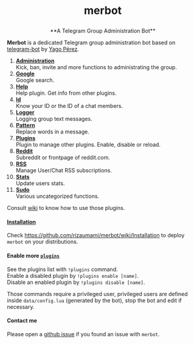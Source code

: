 # <p align="center">merbot

<p align="center">**A Telegram Group Administration Bot**


**Merbot** is a dedicated Telegram group administration bot based on [telegram-bot](https://github.com/yagop/telegram-bot) by [Yago Pérez](https://telegram.me/yago_perez).

1. [**Administration**](https://github.com/rizaumami/merbot/wiki/Administration)  
Kick, ban, invite and more functions to administrating the group.
2. [**Google**](https://github.com/rizaumami/merbot/wiki/Google)  
Google search.
3. [**Help**](https://github.com/rizaumami/merbot/wiki/Help)  
Help plugin. Get info from other plugins.
4. [**Id**](https://github.com/rizaumami/merbot/wiki/Id)  
Know your ID or the ID of a chat members.
5. [**Logger**](https://github.com/rizaumami/merbot/wiki/Logger)  
Logging group text messages.
6. [**Pattern**](https://github.com/rizaumami/merbot/wiki/Pattern)  
Replace words in a message.
7. [**Plugins**](https://github.com/rizaumami/merbot/wiki/Plugins)  
Plugin to manage other plugins. Enable, disable or reload.
8. [**Reddit**](https://github.com/rizaumami/merbot/wiki/Reddit)  
Subreddit or frontpage of reddit.com.
9. [**RSS**](https://github.com/rizaumami/merbot/wiki/RSS)  
Manage User/Chat RSS subscriptions.
10. [**Stats**](https://github.com/rizaumami/merbot/wiki/Stats)  
Update users stats.
11. [**Sudo**](https://github.com/rizaumami/merbot/wiki/Sudo)  
Various uncategorized functions.

Consult [wiki](https://github.com/rizaumami/merbot/wiki/Plugins) to know how to use those plugins.

#### [Installation](https://github.com/rizaumami/merbot/wiki/Installation)

Check https://github.com/rizaumami/merbot/wiki/Installation to deploy `merbot` on your distributions.

#### Enable more [`plugins`](https://github.com/rizaumami/merbot/tree/master/plugins)

See the plugins list with `!plugins` command.  
Enable a disabled plugin by `!plugins enable [name]`.  
Disable an enabled plugin by `!plugins disable [name]`.

Those commands require a privileged user, privileged users are defined inside `data/config.lua` (generated by the bot), stop the bot and edit if necessary.

#### Contact me

Please open a [github issue](https://github.com/rizaumami/merbot/issues) if you found an issue with `merbot`.
